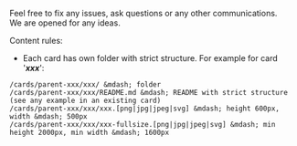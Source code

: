 Feel free to&nbsp;fix any issues, ask questions or&nbsp;any other communications. We&nbsp;are opened for any ideas.

Content rules:
* Each card has own folder with strict structure. For example for card '***xxx***':
```
/cards/parent-xxx/xxx/ &mdash; folder
/cards/parent-xxx/xxx/README.md &mdash; README with strict structure (see any example in an existing card)
/cards/parent-xxx/xxx/xxx.[png|jpg|jpeg|svg] &mdash; height 600px, width &mdash; 500px
/cards/parent-xxx/xxx/xxx-fullsize.[png|jpg|jpeg|svg] &mdash; min height 2000px, min width &mdash; 1600px
```